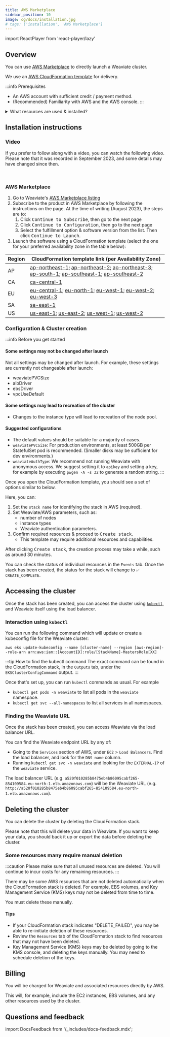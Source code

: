 ```yaml
---
title: AWS Marketplace
sidebar_position: 10
image: og/docs/installation.jpg
# tags: ['installation', 'AWS Marketplace']
---
```


import ReactPlayer from 'react-player/lazy'

## Overview

<!-- NOTE: To show this page on the sidebar, remove the `sidebar_class_name: hidden` line above. -->

You can use [AWS Marketplace](https://aws.amazon.com/marketplace) to directly launch a Weaviate cluster.

We use an [AWS CloudFormation template](https://aws.amazon.com/cloudformation/) for delivery.

:::info Prerequisites
- An AWS account with sufficient credit / payment method.
- (Recommended) Familiarity with AWS and the AWS console.
:::

<details>
  <summary>
    What resources are used & installed?
  </summary>

This will set up the following resources:
- EKS Cluster with a Single Node Group
    - In the default VPC or a fresh VPC with CIDR 10.0.0.0/16
- Load Balancer Controller for EKS
- aws-ebs-csi-driver for EKS
- The latest selected version of Weaviate (e.g. `1.20.3` if you select `1.20`)
    - This will be installed using our official Helm chart

</details>

## Installation instructions

### Video

If you prefer to follow along with a video, you can watch the following video. Please note that it was recorded in September 2023, and some details may have changed since then.

<ReactPlayer className="react-player" url='https://youtu.be/_2rBrKp83iM' controls='true' />
<br/>

### AWS Marketplace

1. Go to Weaviate's [AWS Marketplace listing](https://aws.amazon.com/marketplace/pp/prodview-cicacyv63r43i)
1. Subscribe to the product in AWS Marketplace by following the instructions on the page. At the time of writing (August 2023), the steps are to:
    1. Click <kbd>Continue to Subscribe</kbd>, then go to the next page
    1. Click <kbd>Continue to Configuration</kbd>, then go to the next page
    1. Select the fulfillment option & software version from the list. Then click <kbd>Continue to Launch</kbd>.
1. Launch the software using a CloudFormation template (select the one for your preferred availability zone in the table below):

| Region | CloudFormation template link (per Availability Zone) |
| --- | --- |
| AP | [ap-northeast-1](https://ap-northeast-1.console.aws.amazon.com/cloudformation/home?region=ap-northeast-1#/stacks/quickcreate?templateURL=https://weaviate-aws-marketplace.s3.amazonaws.com/cdk-assets/latest/WeaviateEKS.template.json); [ap-northeast-2](https://ap-northeast-2.console.aws.amazon.com/cloudformation/home?region=ap-northeast-2#/stacks/quickcreate?templateURL=https://weaviate-aws-marketplace.s3.amazonaws.com/cdk-assets/latest/WeaviateEKS.template.json); [ap-northeast-3](https://ap-northeast-3.console.aws.amazon.com/cloudformation/home?region=ap-northeast-3#/stacks/quickcreate?templateURL=https://weaviate-aws-marketplace.s3.amazonaws.com/cdk-assets/latest/WeaviateEKS.template.json); [ap-south-1](https://ap-south-1.console.aws.amazon.com/cloudformation/home?region=ap-south-1#/stacks/quickcreate?templateURL=https://weaviate-aws-marketplace.s3.amazonaws.com/cdk-assets/latest/WeaviateEKS.template.json); [ap-southeast-1](https://ap-southeast-1.console.aws.amazon.com/cloudformation/home?region=ap-southeast-1#/stacks/quickcreate?templateURL=https://weaviate-aws-marketplace.s3.amazonaws.com/cdk-assets/latest/WeaviateEKS.template.json); [ap-southeast-2](https://ap-southeast-2.console.aws.amazon.com/cloudformation/home?region=ap-southeast-2#/stacks/quickcreate?templateURL=https://weaviate-aws-marketplace.s3.amazonaws.com/cdk-assets/latest/WeaviateEKS.template.json) |
| CA | [ca-central-1](https://ca-central-1.console.aws.amazon.com/cloudformation/home?region=ca-central-1#/stacks/quickcreate?templateURL=https://weaviate-aws-marketplace.s3.amazonaws.com/cdk-assets/latest/WeaviateEKS.template.json) |
| EU | [eu-central-1](https://eu-central-1.console.aws.amazon.com/cloudformation/home?region=eu-central-1#/stacks/quickcreate?templateURL=https://weaviate-aws-marketplace.s3.amazonaws.com/cdk-assets/latest/WeaviateEKS.template.json); [eu-north-1](https://eu-north-1.console.aws.amazon.com/cloudformation/home?region=eu-north-1#/stacks/quickcreate?templateURL=https://weaviate-aws-marketplace.s3.amazonaws.com/cdk-assets/latest/WeaviateEKS.template.json); [eu-west-1](https://eu-west-1.console.aws.amazon.com/cloudformation/home?region=eu-west-1#/stacks/quickcreate?templateURL=https://weaviate-aws-marketplace.s3.amazonaws.com/cdk-assets/latest/WeaviateEKS.template.json); [eu-west-2](https://eu-west-2.console.aws.amazon.com/cloudformation/home?region=eu-west-2#/stacks/quickcreate?templateURL=https://weaviate-aws-marketplace.s3.amazonaws.com/cdk-assets/latest/WeaviateEKS.template.json); [eu-west-3](https://eu-west-3.console.aws.amazon.com/cloudformation/home?region=eu-west-3#/stacks/quickcreate?templateURL=https://weaviate-aws-marketplace.s3.amazonaws.com/cdk-assets/latest/WeaviateEKS.template.json) |
| SA | [sa-east-1](https://sa-east-1.console.aws.amazon.com/cloudformation/home?region=sa-east-1#/stacks/quickcreate?templateURL=https://weaviate-aws-marketplace.s3.amazonaws.com/cdk-assets/latest/WeaviateEKS.template.json) |
| US | [us-east-1](https://us-east-1.console.aws.amazon.com/cloudformation/home?region=us-east-1#/stacks/quickcreate?templateURL=https://weaviate-aws-marketplace.s3.amazonaws.com/cdk-assets/latest/WeaviateEKS.template.json); [us-east-2](https://us-east-2.console.aws.amazon.com/cloudformation/home?region=us-east-2#/stacks/quickcreate?templateURL=https://weaviate-aws-marketplace.s3.amazonaws.com/cdk-assets/latest/WeaviateEKS.template.json); [us-west-1](https://us-west-1.console.aws.amazon.com/cloudformation/home?region=us-west-1#/stacks/quickcreate?templateURL=https://weaviate-aws-marketplace.s3.amazonaws.com/cdk-assets/latest/WeaviateEKS.template.json); [us-west-2](https://us-west-2.console.aws.amazon.com/cloudformation/home?region=us-west-2#/stacks/quickcreate?templateURL=https://weaviate-aws-marketplace.s3.amazonaws.com/cdk-assets/latest/WeaviateEKS.template.json) |

### Configuration & Cluster creation

:::info Before you get started
#### Some settings may not be changed after launch

Not all settings may be changed after launch. For example, these settings are currently not changeable after launch:
- weaviatePVCSize
- albDriver
- ebsDriver
- vpcUseDefault

#### Some settings may lead to recreation of the cluster

- Changes to the instance type will lead to recreation of the node pool.

#### Suggested configurations

- The default values should be suitable for a majority of cases.
- `weaviatePVCSize`: For production environments, at least 500GB per StatefulSet pod is recommended. (Smaller disks may be sufficient for dev environments.)
- `weaviateAuthType`: We recommend not running Weaviate with anonymous access. We suggest setting it to `apikey` and setting a key, for example by executing `pwgen -A -s 32` to generate a random string.
:::

Once you open the CloudFormation template, you should see a set of options similar to below.

Here, you can:

1. Set the `stack name` for identifying the stack in AWS (required).
1. Set Weaviate/AWS parameters, such as:
    - number of nodes
    - instance types
    - Weaviate authentication parameters.
1. Confirm required resources & proceed to <kbd>Create stack</kbd>.
    - This template may require additional resources and capabilities.

After clicking <kbd>Create stack</kbd>, the creation process may take a while, such as around 30 minutes.

You can check the status of individual resources in the `Events` tab. Once the stack has been created, the status for the stack will change to `✅ CREATE_COMPLETE`.

## Accessing the cluster

Once the stack has been created, you can access the cluster using [`kubectl`](https://kubernetes.io/docs/tasks/tools/), and Weaviate itself using the load balancer.

### Interaction using `kubectl`

You can run the following command which will update or create a kubeconfig file for the Weaviate cluster:

```
aws eks update-kubeconfig --name [cluster-name] --region [aws-region]--role-arn arn:aws:iam::[AccountID]:role/[StackName]-MastersRole[XX]
```

:::tip How to find the kubectl command
The exact command can be found in the CloudFormation stack, in the `Outputs` tab, under the `EKSClusterConfigCommand` output.
:::

Once that's set up, you can run `kubectl` commands as usual. For example

- `kubectl get pods -n weaviate` to list all pods in the `weaviate` namespace.
- `kubectl get svc --all-namespaces` to list all services in all namespaces.

### Finding the Weaviate URL

Once the stack has been created, you can access Weaviate via the load balancer URL.

You can find the Weaviate endpoint URL by any of:
- Going to the `Services` section of AWS, under `EC2` > `Load Balancers`. Find the load balancer, and look for the `DNS name` column.
- Running `kubectl get svc -n weaviate` and looking for the `EXTERNAL-IP` of the `weaviate` service.

The load balancer URL (e.g. `a520f010285b8475eb4b86095cabf265-854109584.eu-north-1.elb.amazonaws.com`) will be the Weaviate URL (e.g. `http://a520f010285b8475eb4b86095cabf265-854109584.eu-north-1.elb.amazonaws.com`).

## Deleting the cluster

You can delete the cluster by deleting the CloudFormation stack.

Please note that this will delete your data in Weaviate. If you want to keep your data, you should back it up or export the data before deleting the cluster.

### Some resources many require manual deletion

:::caution
Please make sure that all unused resources are deleted. You will continue to incur costs for any remaining resources.
:::

There may be some AWS resources that are not deleted automatically when the CloudFormation stack is deleted. For example, EBS volumes, and Key Management Service (KMS) keys may not be deleted from time to time.

You must delete these manually.

#### Tips

- If your CloudFormation stack indicates "DELETE_FAILED", you may be able to re-initiate deletion of these resources.
- Review the `Resources` tab of the CloudFormation stack to find resources that may not have been deleted.
- Key Management Service (KMS) keys may be deleted by going to the KMS console, and deleting the keys manually. You may need to schedule deletion of the keys.


## Billing

You will be charged for Weaviate and associated resources directly by AWS.

This will, for example, include the EC2 instances, EBS volumes, and any other resources used by the cluster.


## Questions and feedback

import DocsFeedback from '/_includes/docs-feedback.mdx';

<DocsFeedback/>

